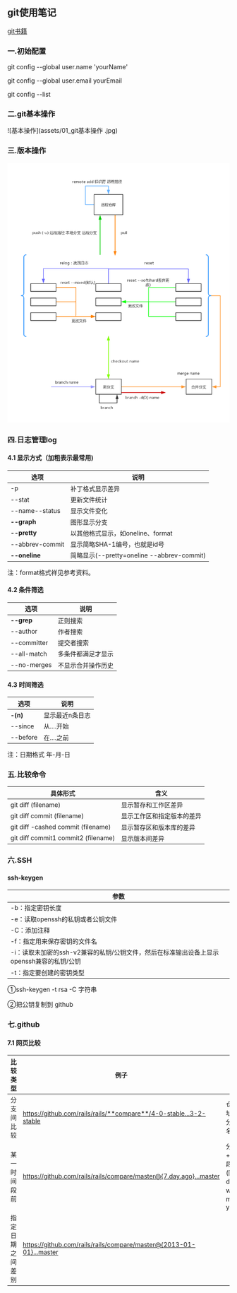 ## git使用笔记

[git书籍](https://git-scm.com/book/zh/v2)

### 一.初始配置

git config --global user.name 'yourName'

git config --global user.email yourEmail

git config --list

### 二.git基本操作

![基本操作](assets/01_git基本操作 .jpg)

### 三.版本操作

![版本操作](assets/02_git版本库操作.jpg)

### 四.日志管理log

#### 4.1 显示方式（加粗表示最常用)

| 选项            | 说明                                       |
| --------------- | ------------------------------------------ |
| -p              | 补丁格式显示差异                           |
| --stat          | 更新文件统计                               |
| --name--status  | 显示文件变化                               |
| **--graph**     | 图形显示分支                               |
| **--pretty**    | 以其他格式显示，如oneline、format          |
| --abbrev-commit | 显示简略SHA-1编号，也就是id号              |
| **--oneline**   | 简略显示(--pretty=oneline --abbrev-commit) |

注：format格式祥见参考资料。

#### 4.2 条件筛选

| 选项        | 说明               |
| ----------- | ------------------ |
| **--grep**  | 正则搜索           |
| --author    | 作者搜索           |
| --committer | 提交者搜索         |
| --all-match | 多条件都满足才显示 |
| --no-merges | 不显示合并操作历史 |

#### 4.3 时间筛选

| 选项     | 说明            |
| -------- | --------------- |
| **-(n)** | 显示最近n条日志 |
| --since  | 从....开始      |
| --before | 在....之前      |

注：日期格式 年-月-日

### 五.比较命令

| 具体形式                            | 含义                       |
| ----------------------------------- | -------------------------- |
| git diff (filename)                 | 显示暂存和工作区差异       |
| git diff commit (filename)          | 显示工作区和指定版本的差异 |
| git diff -cashed commit (filename)  | 显示暂存区和版本库的差异   |
| git diff commit1 commit2 (filename) | 显示版本间差异             |

### 六.SSH

#### ssh-keygen

| 参数                                                         |
| ------------------------------------------------------------ |
| -b：指定密钥长度                                             |
| -e：读取openssh的私钥或者公钥文件                            |
| -C：添加注释                                                 |
| -f：指定用来保存密钥的文件名                                 |
| -i：读取未加密的ssh-v2兼容的私钥/公钥文件，然后在标准输出设备上显示openssh兼容的私钥/公钥 |
| -t：指定要创建的密钥类型                                     |

①ssh-keygen -t rsa -C 字符串

②把公钥复制到 github

### 七.github

#### 7.1 网页比较

| 比较类型         | 例子                                                         | 规律                                                     |
| ---------------- | ------------------------------------------------------------ | -------------------------------------------------------- |
| 分支间比较       | https://github.com/rails/rails/**compare**/4-0-stable...3-2-stable | 仓库地址/compare/分支名...分支名                         |
| 某一时间段前     | https://github.com/rails/rails/compare/master@{7.day.ago}...master | 分支名+@+时间段...分支名(同)支持：day、week、month、year |
| 指定日期之间差别 | https://github.com/rails/rails/compare/master@{2013-01-01}...master |                                                          |